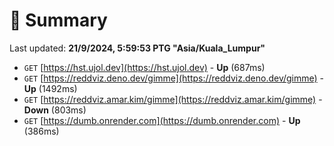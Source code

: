 # 📖 Summary
Last updated: **21/9/2024, 5:59:53 PTG "Asia/Kuala_Lumpur"**

- `GET` [https://hst.ujol.dev](https://hst.ujol.dev) - **Up** (687ms)
- `GET` [https://reddviz.deno.dev/gimme](https://reddviz.deno.dev/gimme) - **Up** (1492ms)
- `GET` [https://reddviz.amar.kim/gimme](https://reddviz.amar.kim/gimme) - **Down** (803ms)
- `GET` [https://dumb.onrender.com](https://dumb.onrender.com) - **Up** (386ms)
